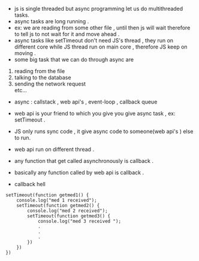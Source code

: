 - js is single threaded but async programming let us do multithreaded tasks.
- async tasks are long running .
- ex: we are reading from some other file , until then js will wait therefore to tell js to not wait for it and move ahead .
- async tasks like setTimeout don't need JS's thread , they run on different core while JS thread run on main core , therefore JS keep on moving .
- some big task that we can do through async are
1. reading from the file 
2. talking to the database 
3. sending the network request   
etc...



- async : callstack , web api's , event-loop , callback queue 

- web api is your friend to which you give you give async task , ex: setTimeout .
- JS only runs sync code , it give async code to someone(web api's ) else to run.
- web api run on different thread .

- any function that get called asynchronously is callback .
- basically any function called by web api is callback .

- callback hell
```
setTimeout(function getmed1() {
    console.log("med 1 received");
    setTimeout(function getmed2() {
        console.log("med 2 received");
        setTimeout(function getmed3() {
            console.log("med 3 received ");
            .
            .
            .
        })
    })
})
```
